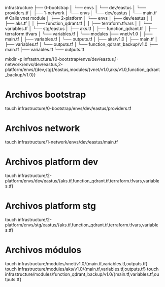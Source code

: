 infrastructure
├── 0-bootstrap
│   └── envs
│       └── dev/eastus
│           └── providers.tf
│
├── 1-network
│   └── envs
│       └── dev/eastus
│           └── main.tf         # Calls vnet module
│
├── 2-platform
│   └── envs
│       ├── dev/eastus
│       │   ├── aks.tf
│       │   ├── function_qdrant.tf
│       │   ├── terraform.tfvars
│       │   └── variables.tf
│       └── stg/eastus
│           ├── aks.tf
│           ├── function_qdrant.tf
│           ├── terraform.tfvars
│           └── variables.tf
│
└── modules
    ├── vnet/v1.0
    │   ├── main.tf
    │   ├── variables.tf
    │   └── outputs.tf
    │
    ├── aks/v1.0
    │   ├── main.tf
    │   ├── variables.tf
    │   └── outputs.tf
    │
    └── function_qdrant_backup/v1.0
        ├── main.tf
        ├── variables.tf
        └── outputs.tf
        
mkdir -p infrastructure/{0-bootstrap/envs/dev/eastus,1-network/envs/dev/eastus,2-platform/envs/{dev,stg}/eastus,modules/{vnet/v1.0,aks/v1.0,function_qdrant_backup/v1.0}}

# Archivos bootstrap
touch infrastructure/0-bootstrap/envs/dev/eastus/providers.tf

# Archivos network
touch infrastructure/1-network/envs/dev/eastus/main.tf

# Archivos platform dev
touch infrastructure/2-platform/envs/dev/eastus/{aks.tf,function_qdrant.tf,terraform.tfvars,variables.tf}

# Archivos platform stg
touch infrastructure/2-platform/envs/stg/eastus/{aks.tf,function_qdrant.tf,terraform.tfvars,variables.tf}

# Archivos módulos
touch infrastructure/modules/vnet/v1.0/{main.tf,variables.tf,outputs.tf}
touch infrastructure/modules/aks/v1.0/{main.tf,variables.tf,outputs.tf}
touch infrastructure/modules/function_qdrant_backup/v1.0/{main.tf,variables.tf,outputs.tf}
